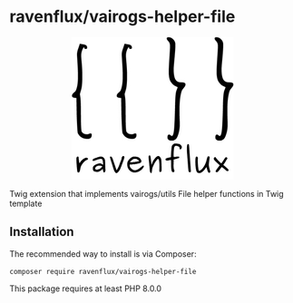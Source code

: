 # ravenflux/vairogs-helper-file

<p align="center">
  <img alt="logo" src="https://github.com/ravenflux/ravenflux/raw/master/ravenflux.jpg">
</p>

Twig extension that implements vairogs/utils File helper functions in Twig template

Installation
------------
The recommended way to install is via Composer:
```shell
composer require ravenflux/vairogs-helper-file
```
This package requires at least PHP 8.0.0
